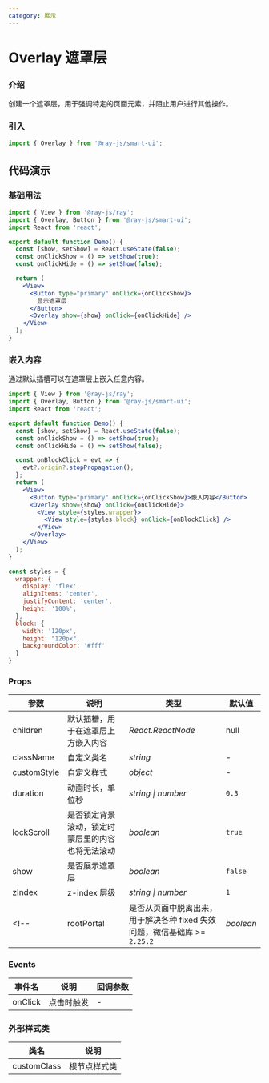 ```yaml
---
category: 展示
---
```


# Overlay 遮罩层

### 介绍

创建一个遮罩层，用于强调特定的页面元素，并阻止用户进行其他操作。

### 引入

```jsx
import { Overlay } from '@ray-js/smart-ui';
```

## 代码演示

### 基础用法

```jsx
import { View } from '@ray-js/ray';
import { Overlay, Button } from '@ray-js/smart-ui';
import React from 'react';

export default function Demo() {
  const [show, setShow] = React.useState(false);
  const onClickShow = () => setShow(true);
  const onClickHide = () => setShow(false);

  return (
    <View>
      <Button type="primary" onClick={onClickShow}>
        显示遮罩层
      </Button>
      <Overlay show={show} onClick={onClickHide} />
    </View>
  );
}
```

### 嵌入内容

通过默认插槽可以在遮罩层上嵌入任意内容。

```jsx
import { View } from '@ray-js/ray';
import { Overlay, Button } from '@ray-js/smart-ui';
import React from 'react';

export default function Demo() {
  const [show, setShow] = React.useState(false);
  const onClickShow = () => setShow(true);
  const onClickHide = () => setShow(false);

  const onBlockClick = evt => {
    evt?.origin?.stopPropagation();
  };
  return (
    <View>
      <Button type="primary" onClick={onClickShow}>嵌入内容</Button>
      <Overlay show={show} onClick={onClickHide}>
        <View style={styles.wrapper}>
          <View style={styles.block} onClick={onBlockClick} />
        </View>
      </Overlay>
    </View>
  );
}

const styles = {
  wrapper: {
    display: 'flex',
    alignItems: 'center',
    justifyContent: 'center',
    height: '100%',
  },
  block: {
    width: '120px',
    height: "120px",
    backgroundColor: '#fff'
  }
}
```

### Props

| 参数        | 说明                                             | 类型               | 默认值  |
| ----------- | ------------------------------------------------ | ------------------ | ------- |
| children    | 默认插槽，用于在遮罩层上方嵌入内容               | _React.ReactNode_  | null    |
| className   | 自定义类名                                       | _string_           | -       |
| customStyle | 自定义样式                                       | _object_           | -       |
| duration    | 动画时长，单位秒                                 | _string \| number_ | `0.3`   |
| lockScroll  | 是否锁定背景滚动，锁定时蒙层里的内容也将无法滚动 | _boolean_          | `true`  |
| show        | 是否展示遮罩层                                   | _boolean_          | `false` |
| zIndex      | z-index 层级                                     | _string \| number_ | `1`     |
<!-- | rootPortal | 是否从页面中脱离出来，用于解决各种 fixed 失效问题，微信基础库 >= `2.25.2 ` | _boolean_ | `false` | -->

### Events

| 事件名  | 说明       | 回调参数 |
| ------- | ---------- | -------- |
| onClick | 点击时触发 | -        |


### 外部样式类

| 类名        | 说明         |
| ----------- | ------------ |
| customClass | 根节点样式类 |
